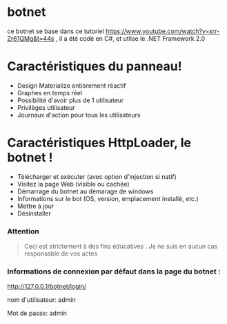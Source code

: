 # botnet
 ce botnet se base dans ce tutoriel https://www.youtube.com/watch?v=xrr-Zr61QMg&t=44s ,
  il a été codé en C#, et utlise le  .NET Framework 2.0 

# Caractéristiques du panneau!

  - Design Materialize entièrement réactif
  - Graphes en temps réel
  - Possibilité d'avoir plus de 1 utilisateur
  - Privilèges utilisateur
  - Journaux d'action pour tous les utilisateurs

# Caractéristiques HttpLoader, le botnet !

  - Télécharger et exécuter (avec option d'injection si natif)
  - Visitez la page Web (visible ou cachée)
  - Démarrage du botnet au démarage de windows
  - Informations sur le bot (OS, version, emplacement installé, etc.)
  - Mettre à jour
  - Désinstaller



### Attention

> Ceci est strictement  à des fins éducatives .
> Je ne suis en aucun cas responsable de vos actes


### Informations de connexion par défaut dans la page du botnet :
 
http://127.0.0.1/botnet/login/

nom d'utilisateur: admin

Mot de passe: admin

